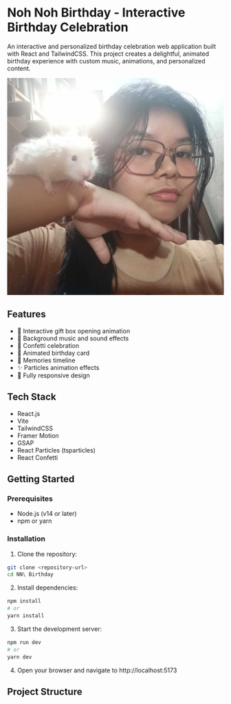 # Noh Noh Birthday - Interactive Birthday Celebration

An interactive and personalized birthday celebration web application built with React and TailwindCSS. This project creates a delightful, animated birthday experience with custom music, animations, and personalized content.

![Birthday Project Preview](/public/nn.jpeg)

## Features

- 🎁 Interactive gift box opening animation
- 🎵 Background music and sound effects
- 🎊 Confetti celebration
- 💝 Animated birthday card
- 📸 Memories timeline
- ✨ Particles animation effects
- 📱 Fully responsive design

## Tech Stack

- React.js
- Vite
- TailwindCSS
- Framer Motion
- GSAP
- React Particles (tsparticles)
- React Confetti

## Getting Started

### Prerequisites

- Node.js (v14 or later)
- npm or yarn

### Installation

1. Clone the repository:
```bash
git clone <repository-url>
cd NN\ Birthday
```

2. Install dependencies:
```bash
npm install
# or
yarn install
```

3. Start the development server:
```bash
npm run dev
# or
yarn dev
```

4. Open your browser and navigate to http://localhost:5173

## Project Structure

